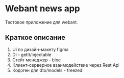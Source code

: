 # Webant news app

Тестовое приложение для webant.

## Краткое описание

1) Ui по дизайн-макету figma
2) Di - getIt/injectable
3) Стейт менеджер - bloc
4) Клиент-серверное взаимодействие через Rest Api
5) Кодоген для dto/models - freezed
